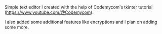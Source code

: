 Simple text editor I created with the help of Codemycom's tkinter tutorial (https://www.youtube.com/@Codemycom).

I also added some additional features like encryptions and I plan on adding some more.
